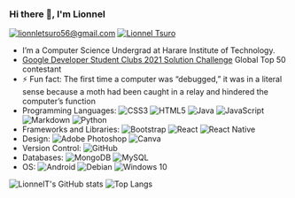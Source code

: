 ### Hi there 👋, I'm Lionnel

<a href="mailto:lionneltsuro56@gmail.com">![lionnletsuro56@gmail.com](https://img.shields.io/badge/Gmail-D14836?style=for-the-badge&logo=gmail&logoColor=white)</a>   <a href="https://www.linkedin.com/in/lionnel-tsuro/">![Lionnel Tsuro](https://img.shields.io/badge/LinkedIn-0077B5?style=for-the-badge&logo=linkedin&logoColor=white)</a>    

<!-- <img alt="Twitter" src="https://img.shields.io/badge/<handle>-%231DA1F2.svg?&style=for-the-badge&logo=Twitter&logoColor=white"/> -->


<!--
**LionnelT/LionnelT** is a ✨ _special_ ✨ repository because its `README.md` (this file) appears on your GitHub profile.

Here are some ideas to get you started:
-->
<!-- -  I’m currently working on [Confidant](https://confidant-zw.web.app/) -->
- I’m a Computer Science Undergrad at Harare Institute of Technology.
- [Google Developer Student Clubs 2021 Solution Challenge](https://developers.google.com/community/dsc-solution-challenge) Global Top 50 contestant 
- ⚡ Fun fact: The first time a computer was “debugged,” it was in a literal sense because a moth had been caught in a relay and hindered the computer’s function
- Programming Languages: <img alt="CSS3" src="https://img.shields.io/badge/css3-%231572B6.svg?&style=for-the-badge&logo=css3&logoColor=white"/> <img alt="HTML5" src="https://img.shields.io/badge/html5-%23E34F26.svg?&style=for-the-badge&logo=html5&logoColor=white"/> <img alt="Java" src="https://img.shields.io/badge/java-%23ED8B00.svg?&style=for-the-badge&logo=java&logoColor=white"/> <img alt="JavaScript" src="https://img.shields.io/badge/javascript-%23323330.svg?&style=for-the-badge&logo=javascript&logoColor=%23F7DF1E"/> <img alt="Markdown" src="https://img.shields.io/badge/markdown-%23000000.svg?&style=for-the-badge&logo=markdown&logoColor=white"/> <img alt="Python" src="https://img.shields.io/badge/python-%2314354C.svg?&style=for-the-badge&logo=python&logoColor=white"/>
- Frameworks and Libraries: <img alt="Bootstrap" src="https://img.shields.io/badge/bootstrap-%23563D7C.svg?&style=for-the-badge&logo=bootstrap&logoColor=white"/> <img alt="React" src="https://img.shields.io/badge/react-%2320232a.svg?&style=for-the-badge&logo=react&logoColor=%2361DAFB"/> <img alt="React Native" src="https://img.shields.io/badge/react_native-%2320232a.svg?&style=for-the-badge&logo=react&logoColor=%2361DAFB"/> 
- Design: 	<img alt="Adobe Photoshop" src="https://img.shields.io/badge/adobephotoshop-%2331A8FF.svg?&style=for-the-badge&logo=adobephotoshop&logoColor=white"/> <img alt="Canva" src="https://img.shields.io/badge/Canva-%2300C4CC.svg?&style=for-the-badge&logo=Canva&logoColor=white"/>
- Version Control: <img alt="GitHub" src="https://img.shields.io/badge/github-%23121011.svg?&style=for-the-badge&logo=github&logoColor=white"/>
- Databases: 	<img alt="MongoDB" src ="https://img.shields.io/badge/MongoDB-%234ea94b.svg?&style=for-the-badge&logo=mongodb&logoColor=white"/>	<img alt="MySQL" src="https://img.shields.io/badge/mysql-%2300f.svg?&style=for-the-badge&logo=mysql&logoColor=white"/>
- OS: <img alt="Android" src="https://img.shields.io/badge/Android-3DDC84?style=for-the-badge&logo=android&logoColor=white" /> <img alt="Debian" src="https://img.shields.io/badge/Debian-D70A53?style=for-the-badge&logo=debian&logoColor=white" /> <img alt="Windows 10" src="https://img.shields.io/badge/Windows-0078D6?style=for-the-badge&logo=windows&logoColor=white" />


![LionnelT's GitHub stats](https://github-readme-stats.vercel.app/api?username=LionnelT&theme=outrun&show_icons=true) ![Top Langs](https://github-readme-stats.vercel.app/api/top-langs/?username=LionnelT&layout=compact)




<!-- - 💬 Ask me about ...
- 😄 Pronouns:

- 🤔 I’m looking for help with ...
-  👯 I’m looking to collaborate on ... -->

